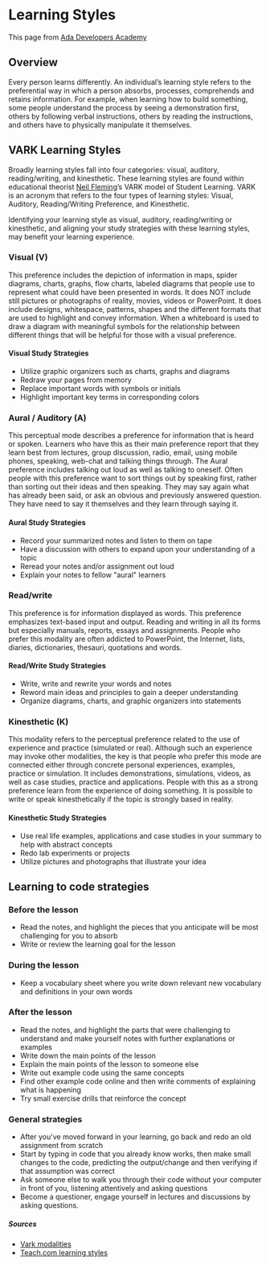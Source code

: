# Learning Styles

This page from [Ada Developers Academy](https://github.com/Ada-Developers-Academy/jump-start/blob/master/preparing-for-ada/learning-styles/learning-styles.md)

## Overview

Every person learns differently. An individual’s learning style refers to the preferential way in which a person absorbs, processes, comprehends and retains information. For example, when learning how to build something, some people understand the process by seeing a demonstration first, others by following verbal instructions, others by reading the instructions, and others have to physically manipulate it themselves.

## VARK Learning Styles

Broadly learning styles fall into four categories: visual, auditory, reading/writing, and kinesthetic. These learning styles are found within educational theorist [Neil Fleming](https://en.wikipedia.org/wiki/Neil_Fleming)’s VARK model of Student Learning. VARK is an acronym that refers to the four types of learning styles: Visual, Auditory, Reading/Writing Preference, and Kinesthetic.

Identifying your learning style as visual, auditory, reading/writing or kinesthetic, and aligning your study strategies with these learning styles, may benefit your learning experience.

### Visual (V)

This preference includes the depiction of information in maps, spider diagrams, charts, graphs, flow charts, labeled diagrams that people use to represent what could have been presented in words. It does NOT include still pictures or photographs of reality, movies, videos or PowerPoint. It does include designs, whitespace, patterns, shapes and the different formats that are used to highlight and convey information. When a whiteboard is used to draw a diagram with meaningful symbols for the relationship between different things that will be helpful for those with a visual preference.

#### Visual Study Strategies

* Utilize graphic organizers such as charts, graphs and diagrams
* Redraw your pages from memory
* Replace important words with symbols or initials
* Highlight important key terms in corresponding colors

### Aural / Auditory (A)

This perceptual mode describes a preference for information that is heard or spoken. Learners who have this as their main preference report that they learn best from lectures, group discussion, radio, email, using mobile phones, speaking, web-chat and talking things through. The Aural preference includes talking out loud as well as talking to oneself. Often people with this preference want to sort things out by speaking first, rather than sorting out their ideas and then speaking. They may say again what has already been said, or ask an obvious and previously answered question. They have need to say it themselves and they learn through saying it.

#### Aural Study Strategies

* Record your summarized notes and listen to them on tape
* Have a discussion with others to expand upon your understanding of a topic
* Reread your notes and/or assignment out loud
* Explain your notes to fellow "aural" learners

### Read/write

This preference is for information displayed as words. This preference emphasizes text-based input and output. Reading and writing in all its forms but especially manuals, reports, essays and assignments. People who prefer this modality are often addicted to PowerPoint, the Internet, lists, diaries, dictionaries, thesauri, quotations and words.

#### Read/Write Study Strategies

* Write, write and rewrite your words and notes
* Reword main ideas and principles to gain a deeper understanding
* Organize diagrams, charts, and graphic organizers into statements

### Kinesthetic (K)

This modality refers to the perceptual preference related to the use of experience and practice (simulated or real). Although such an experience may invoke other modalities, the key is that people who prefer this mode are connected either through concrete personal experiences, examples, practice or simulation. It includes demonstrations, simulations, videos, as well as case studies, practice and applications. People with this as a strong preference learn from the experience of doing something. It is possible to write or speak kinesthetically if the topic is strongly based in reality.

#### Kinesthetic Study Strategies

+ Use real life examples, applications and case studies in your summary to help with abstract concepts
+ Redo lab experiments or projects
+ Utilize pictures and photographs that illustrate your idea

## Learning to code strategies

### Before the lesson

* Read the notes, and highlight the pieces that you anticipate will be most challenging for you to absorb
* Write or review the learning goal for the lesson

### During the lesson

* Keep a vocabulary sheet where you write down relevant new vocabulary and definitions in your own words

### After the lesson

* Read the notes, and highlight the parts that were challenging to understand and make yourself notes with further explanations or examples
* Write down the main points of the lesson
* Explain the main points of the lesson to someone else
* Write out example code using the same concepts
* Find other example code online and then write comments of explaining what is happening
* Try small exercise drills that reinforce the concept 

### General strategies

* After you've moved forward in your learning, go back and redo an old assignment from scratch
* Start by typing in code that you already know works, then make small changes to the code, predicting the output/change and then verifying if that assumption was correct
* Ask someone else to walk you through their code without your computer in front of you, listening attentively and asking questions
* Become a questioner, engage yourself in lectures and discussions by asking questions. 

##### Sources

* [Vark modalities](http://vark-learn.com/introduction-to-vark/the-vark-modalities/)
* [Teach.com learning styles](http://teach.com/what/teachers-teach/learning-styles)
